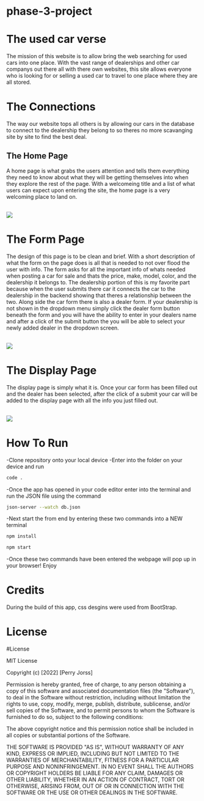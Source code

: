 # phase-3-project

# The used car verse

The mission of this website is to allow bring the web searching for used cars into one place.  With the vast range of dealerships and other car companys out there all with there own websites, this site allows everyone who is looking for or selling a used car to travel to one place where they are all stored.

# The Connections

The way our website tops all others is by allowing our cars in the database to connect to the dealership they belong to so theres no more scavanging site by site to find the best deal.

## The Home Page

A home page is what grabs the users attention and tells them everything they need to know about what they will be getting themselves into when they explore the rest of the page.  With a welcomeing title and a list of what users can expect upon entering the site, the home page is a very welcoming place to land on.

<br>
<img src=C:\Users\pjors\OneDrive\Pictures\home.screen >
<br>

# The Form Page

The design of this page is to be clean and brief.  With a short description of what the form on the page does is all that is needed to not over flood the user with info.  The form asks for all the important info of whats needed when posting a car for sale and thats the price, make, model, color, and the dealership it belongs to.  The dealership portion of this is my favorite part because when the user submits there car it connects the car to the dealership in the backend showing that theres a relationship between the two.  Along side the car form there is also a dealer form.  If your dealership is not shown in the dropdown menu simply click the dealer form button beneath the form and you will have the ability to enter in your dealers name and after a click of the submit button the you will be able to select your newly added dealer in the dropdown screen.

<br>
<img src=C:\Users\pjors\OneDrive\form.screen >
<br>

# The Display Page

The display page is simply what it is.  Once your car form has been filled out and the dealer has been selected, after the click of a submit your car will be added to the display page with all the info you just filled out.

<br>
<img src=C:\Users\pjors\OneDrive\Pictures\display.page >
<br>

# How To Run

-Clone repository onto your local device
-Enter into the folder on your device and run 

```bash
code .
```
-Once the app has opened in your code editor enter into the terminal and run the JSON file using the command

```bash
json-server --watch db.json
```

-Next start the from end by entering these two commands into a NEW terminal

```bash
npm install
```

```bash
npm start
```
-Once these two commands have been entered the webpage will pop up in your browser! Enjoy

# Credits

During the build of this app, css desgins were used from BootStrap.

# License

#License

MIT License

Copyright (c) [2022] [Perry Jorss]

Permission is hereby granted, free of charge, to any person obtaining a copy of this software and associated documentation files (the "Software"), to deal in the Software without restriction, including without limitation the rights to use, copy, modify, merge, publish, distribute, sublicense, and/or sell copies of the Software, and to permit persons to whom the Software is furnished to do so, subject to the following conditions:

The above copyright notice and this permission notice shall be included in all copies or substantial portions of the Software.

THE SOFTWARE IS PROVIDED "AS IS", WITHOUT WARRANTY OF ANY KIND, EXPRESS OR IMPLIED, INCLUDING BUT NOT LIMITED TO THE WARRANTIES OF MERCHANTABILITY, FITNESS FOR A PARTICULAR PURPOSE AND NONINFRINGEMENT. IN NO EVENT SHALL THE AUTHORS OR COPYRIGHT HOLDERS BE LIABLE FOR ANY CLAIM, DAMAGES OR OTHER LIABILITY, WHETHER IN AN ACTION OF CONTRACT, TORT OR OTHERWISE, ARISING FROM, OUT OF OR IN CONNECTION WITH THE SOFTWARE OR THE USE OR OTHER DEALINGS IN THE SOFTWARE.

